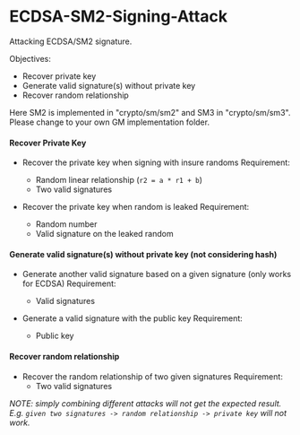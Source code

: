 # ECDSA-SM2-Signing-Attack

Attacking ECDSA/SM2 signature.

Objectives:

* Recover private key
* Generate valid signature(s) without private key
* Recover random relationship

Here SM2 is implemented in "crypto/sm/sm2" and SM3 in "crypto/sm/sm3". Please change to your own GM implementation folder.

#### Recover Private Key

* Recover the private key when signing with insure randoms
  Requirement:
  * Random linear relationship (`r2 = a * r1 + b`)
  * Two valid signatures

* Recover the private key when random is leaked
  Requirement:
  * Random number
  * Valid signature on the leaked random

#### Generate valid signature(s) without private key (not considering hash)

* Generate another valid signature based on a given signature (only works for ECDSA)
  Requirement:
  * Valid signatures

* Generate a valid signature with the public key
  Requirement:
  * Public key
  
#### Recover random relationship
* Recover the random relationship of two given signatures
  Requirement:
  * Two valid signatures
  
  
_NOTE: simply combining different attacks will not get the expected result. E.g. `given two signatures -> random relationship -> private key` will not work._ 